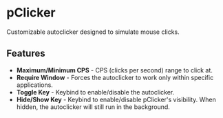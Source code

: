 # pClicker
Customizable autoclicker designed to simulate mouse clicks.

## Features
- **Maximum/Minimum CPS** - CPS (clicks per second) range to click at.
- **Require Window** - Forces the autoclicker to work only within specific applications.
- **Toggle Key** - Keybind to enable/disable the autoclicker.
- **Hide/Show Key** - Keybind to enable/disable pClicker's visibility. When hidden, the autoclicker will still run in the background.